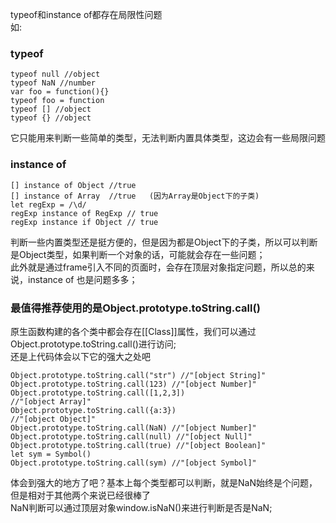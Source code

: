typeof和instance of都存在局限性问题<br>
如:<br>
### typeof
```
typeof null //object
typeof NaN //number
var foo = function(){}
typeof foo = function
typeof [] //object
typeof {} //object
```
它只能用来判断一些简单的类型，无法判断内置具体类型，这边会有一些局限问题


### instance of
```
[] instance of Object //true
[] instance of Array  //true   (因为Array是Object下的子类)
let regExp = /\d/
regExp instance of RegExp // true
regExp instance if Object // true
```
判断一些内置类型还是挺方便的，但是因为都是Object下的子类，所以可以判断是Object类型，如果判断一个对象的话，可能就会存在一些问题；<br>
此外就是通过frame引入不同的页面时，会存在顶层对象指定问题，所以总的来说，instance of 也是问题多多；

### 最值得推荐使用的是Object.prototype.toString.call()
原生函数构建的各个类中都会存在[[Class]]属性，我们可以通过Object.prototype.toString.call()进行访问;<br>
还是上代码体会以下它的强大之处吧
```
Object.prototype.toString.call("str") //"[object String]"
Object.prototype.toString.call(123) //"[object Number]"
Object.prototype.toString.call([1,2,3])
//"[object Array]"
Object.prototype.toString.call({a:3})
//"[object Object]"
Object.prototype.toString.call(NaN) //"[object Number]"
Object.prototype.toString.call(null) //"[object Null]"
Object.prototype.toString.call(true) //"[object Boolean]"
let sym = Symbol()
Object.prototype.toString.call(sym) //"[object Symbol]"
```
体会到强大的地方了吧？基本上每个类型都可以判断，就是NaN始终是个问题，但是相对于其他两个来说已经很棒了<br>
NaN判断可以通过顶层对象window.isNaN()来进行判断是否是NaN;